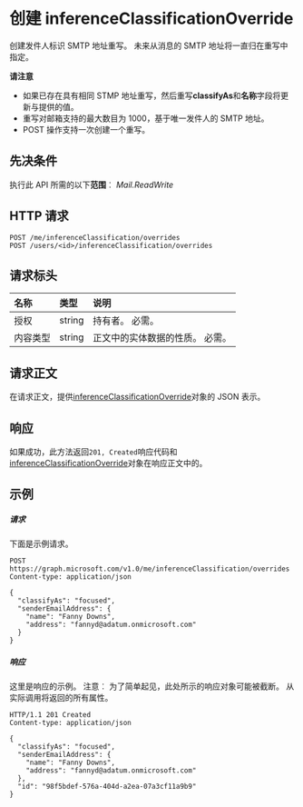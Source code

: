 # <a name="create-inferenceclassificationoverride"></a>创建 inferenceClassificationOverride

创建发件人标识 SMTP 地址重写。 未来从消息的 SMTP 地址将一直归在重写中指定。

**请注意**

- 如果已存在具有相同 STMP 地址重写，然后重写**classifyAs**和**名称**字段将更新与提供的值。
- 重写对邮箱支持的最大数目为 1000，基于唯一发件人的 SMTP 地址。
- POST 操作支持一次创建一个重写。

## <a name="prerequisites"></a>先决条件
执行此 API 所需的以下**范围**︰ *Mail.ReadWrite*
## <a name="http-request"></a>HTTP 请求
<!-- { "blockType": "ignored" } -->
```http
POST /me/inferenceClassification/overrides
POST /users/<id>/inferenceClassification/overrides
```
## <a name="request-headers"></a>请求标头
| 名称       | 类型 | 说明|
|:---------------|:--------|:----------|
| 授权  | string  | 持有者<token>。 必需。 |
| 内容类型 | string  | 正文中的实体数据的性质。 必需。 |

## <a name="request-body"></a>请求正文
在请求正文，提供[inferenceClassificationOverride](../resources/inferenceclassificationoverride.md)对象的 JSON 表示。


## <a name="response"></a>响应
如果成功，此方法返回`201, Created`响应代码和[inferenceClassificationOverride](../resources/inferenceclassificationoverride.md)对象在响应正文中的。

## <a name="example"></a>示例
##### <a name="request"></a>请求
下面是示例请求。
<!-- {
  "blockType": "request",
  "name": "create_inferenceclassificationoverride_from_inferenceclassification"
}-->
```http
POST https://graph.microsoft.com/v1.0/me/inferenceClassification/overrides
Content-type: application/json

{
  "classifyAs": "focused",
  "senderEmailAddress": {
    "name": "Fanny Downs",
    "address": "fannyd@adatum.onmicrosoft.com"
  }
}
```

##### <a name="response"></a>响应
这里是响应的示例。 注意︰ 为了简单起见，此处所示的响应对象可能被截断。 从实际调用将返回的所有属性。
<!-- {
  "blockType": "response",
  "truncated": true,
  "@odata.type": "microsoft.graph.inferenceClassificationOverride"
} -->
```http
HTTP/1.1 201 Created
Content-type: application/json

{
  "classifyAs": "focused",
  "senderEmailAddress": {
    "name": "Fanny Downs",
    "address": "fannyd@adatum.onmicrosoft.com"
  },
  "id": "98f5bdef-576a-404d-a2ea-07a3cf11a9b9"
}
```

<!-- uuid: 8fcb5dbc-d5aa-4681-8e31-b001d5168d79
2015-10-25 14:57:30 UTC -->
<!-- {
  "type": "#page.annotation",
  "description": "Create inferenceClassificationOverride",
  "keywords": "",
  "section": "documentation",
  "tocPath": ""
}-->